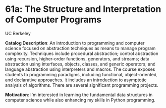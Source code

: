 # 61a: The Structure and Interpretation of Computer Programs

UC Berkeley

**Catalog Description**: An introduction to programming and computer science focused on abstraction techniques as means to manage program complexity. Techniques include procedural abstraction; control abstraction using recursion, higher-order functions, generators, and streams; data abstraction using interfaces, objects, classes, and generic operators; and language abstraction using interpreters and macros. The course exposes students to programming paradigms, including functional, object-oriented, and declarative approaches. It includes an introduction to asymptotic analysis of algorithms. There are several significant programming projects.

**Motivation**: I'm interested in learning the fundamental data structures in computer science while also enhancing my skills in Python programming.
